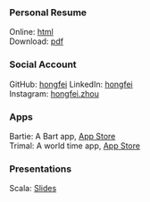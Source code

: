 
### Personal Resume  
Online: [html](/resume/hongfei)  
Download: [pdf](/resume/hongfei.pdf)  

### Social Account  
GitHub: [hongfei](https://github.com/hongfei)
LinkedIn: [hongfei](https://www.linkedin.com/in/hongfei/)  
Instagram: [hongfei.zhou](https://www.instagram.com/hongfei.zhou/)

### Apps  
Bartie: A Bart app, [App Store](https://itunes.apple.com/us/app/bartie/id1433256784)  
Trimal: A world time app, [App Store](https://itunes.apple.com/us/app/trimal/id1434369276)

### Presentations  
Scala: [Slides](/slides/scala/scala.html)